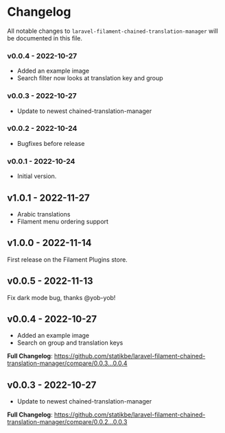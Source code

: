 # Changelog

All notable changes to `laravel-filament-chained-translation-manager` will be documented in this file.

### v0.0.4 - 2022-10-27

- Added an example image
- Search filter now looks at translation key and group

### v0.0.3 - 2022-10-27

- Update to newest chained-translation-manager

### v0.0.2 - 2022-10-24

- Bugfixes before release

### v0.0.1 - 2022-10-24

- Initial version.

## v1.0.1 - 2022-11-27

- Arabic translations
- Filament menu ordering support

## v1.0.0 - 2022-11-14

First release on the Filament Plugins store.

## v0.0.5 - 2022-11-13

Fix dark mode bug, thanks @yob-yob!

## v0.0.4 - 2022-10-27

- Added an example image
- Search on group and translation keys

**Full Changelog**: https://github.com/statikbe/laravel-filament-chained-translation-manager/compare/0.0.3...0.0.4

## v0.0.3 - 2022-10-27

- Update to newest chained-translation-manager

**Full Changelog**: https://github.com/statikbe/laravel-filament-chained-translation-manager/compare/0.0.2...0.0.3
